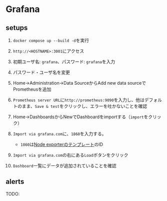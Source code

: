 # Grafana

## setups

1. `docker compose up --build -d`を実行

2. `http://<HOSTNAME>:3001`にアクセス

3. 初期ユーザ名: `grafana`、パスワード: `grafana`を入力

4. パスワード・ユーザ名を変更

5. Home→Administration→Data SourceからAdd new data sourceでPrometheusを追加

6. `Prometheus server URL`に`http://prometheus:9090`を入力し、他はデフォルトのまま、`Save & test`をクリックし、エラーを吐かないことを確認

7. Home→DashboardsからNewでDashboardをimportする（`import`をクリック）

8. `Import via grafana.com`に、`1860`を入力する。
   - `1860`は[Node exporterのテンプレート](https://grafana.com/grafana/dashboards/1860-node-exporter-full/)のID

9. `Import via grafana.com`の右にある`Load`ボタンをクリック

10. `Dashboard`一覧にデータが追加されていることを確認

## alerts

TODO:
